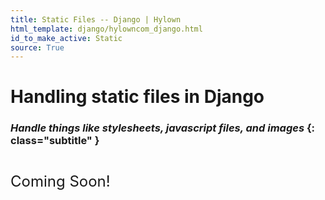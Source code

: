```yaml
---
title: Static Files -- Django | Hylown
html_template: django/hylowncom_django.html
id_to_make_active: Static
source: True
---
```


# Handling static files in Django
### *Handle things like stylesheets, javascript files, and images* {: class="subtitle" }

<div style="display:flex;flex-direction:row;">
<i class="bi bi-cone-striped" style="font-size:100px;color:orange;"></i>  

<p style="font-size:24px">Coming Soon!</p>
</div>